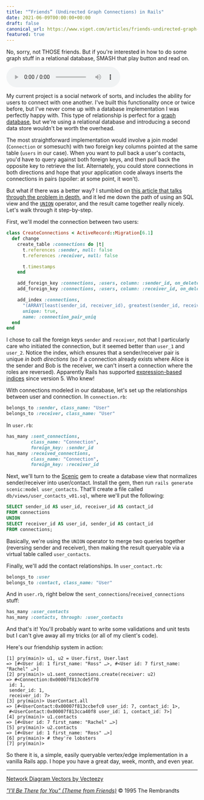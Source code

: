 ```yaml
---
title: "“Friends” (Undirected Graph Connections) in Rails"
date: 2021-06-09T00:00:00+00:00
draft: false
canonical_url: https://www.viget.com/articles/friends-undirected-graph-connections-in-rails/
featured: true
---
```


No, sorry, not THOSE friends. But if you're interested in how to do
some graph stuff in a relational database, SMASH that play button and
read on.

<audio controls src="friends.mp3"></audio>

My current project is a social network of sorts, and includes the
ability for users to connect with one another. I've built this
functionality once or twice before, but I've never come up with a
database implementation I was perfectly happy with. This type of
relationship is perfect for a [graph
database](https://en.wikipedia.org/wiki/Graph_database), but we're
using a relational database and introducing a second data store
wouldn't be worth the overhead.

The most straightforward implementation would involve a join model
(`Connection` or somesuch) with two foreign key columns pointed at the
same table (`users` in our case). When you want to pull back a user's
contacts, you'd have to query against both foreign keys, and then pull
back the opposite key to retrieve the list. Alternately, you could store
connections in both directions and hope that your application code
always inserts the connections in pairs (spoiler: at some point, it
won't).

But what if there was a better way? I stumbled on [this article that
talks through the problem in
depth](https://inviqa.com/blog/storing-graphs-database-sql-meets-social-network),
and it led me down the path of using an SQL view and the
[`UNION`](https://www.postgresqltutorial.com/postgresql-union/)
operator, and the result came together really nicely. Let's walk
through it step-by-step.

First, we'll model the connection between two users:

```ruby
class CreateConnections < ActiveRecord::Migration[6.1]
  def change
    create_table :connections do |t|
      t.references :sender, null: false
      t.references :receiver, null: false

      t.timestamps
    end

    add_foreign_key :connections, :users, column: :sender_id, on_delete: :cascade
    add_foreign_key :connections, :users, column: :receiver_id, on_delete: :cascade

    add_index :connections,
      "(ARRAY[least(sender_id, receiver_id), greatest(sender_id, receiver_id)])",
      unique: true,
      name: :connection_pair_uniq
  end
end
```

I chose to call the foreign keys `sender` and `receiver`, not that I
particularly care who initiated the connection, but it seemed better
than `user_1` and `user_2`. Notice the index, which ensures that a
sender/receiver pair is unique *in both directions* (so if a connection
already exists where Alice is the sender and Bob is the receiver, we
can't insert a connection where the roles are reversed). Apparently
Rails has supported [expression-based
indices](https://bigbinary.com/blog/rails-5-adds-support-for-expression-indexes-for-postgresql)
since version 5. Who knew!

With connections modeled in our database, let's set up the
relationships between user and connection. In `connection.rb`:

```ruby
belongs_to :sender, class_name: "User"
belongs_to :receiver, class_name: "User"
```

In `user.rb`:

```ruby
has_many :sent_connections,
         class_name: "Connection",
         foreign_key: :sender_id
has_many :received_connections,
         class_name: "Connection",
         foreign_key: :receiver_id
```

Next, we'll turn to the
[Scenic](https://github.com/scenic-views/scenic) gem to create a
database view that normalizes sender/receiver into user/contact. Install
the gem, then run `rails generate scenic:model user_contacts`. That'll
create a file called `db/views/user_contacts_v01.sql`, where we'll put
the following:

```sql
SELECT sender_id AS user_id, receiver_id AS contact_id
FROM connections
UNION
SELECT receiver_id AS user_id, sender_id AS contact_id
FROM connections;
```

Basically, we're using the `UNION` operator to merge two queries
together (reversing sender and receiver), then making the result
queryable via a virtual table called `user_contacts`.

Finally, we'll add the contact relationships. In `user_contact.rb`:

```ruby
belongs_to :user
belongs_to :contact, class_name: "User"
```

And in `user.rb`, right below the
`sent_connections`/`received_connections` stuff:

```ruby
has_many :user_contacts
has_many :contacts, through: :user_contacts
```

And that's it! You'll probably want to write some validations and unit
tests but I can't give away all my tricks (or all of my client's
code).

Here's our friendship system in action:

```
[1] pry(main)> u1, u2 = User.first, User.last
=> [#<User id: 1 first_name: "Ross" …>, #<User id: 7 first_name: "Rachel" …>]
[2] pry(main)> u1.sent_connections.create(receiver: u2)
=> #<Connection:0x00007f813cde5f70
 id: 1,
 sender_id: 1,
 receiver_id: 7>
[3] pry(main)> UserContact.all
=> [#<UserContact:0x00007f813ccbefc0 user_id: 7, contact_id: 1>,
 #<UserContact:0x00007f813cca40f8 user_id: 1, contact_id: 7>]
[4] pry(main)> u1.contacts
=> [#<User id: 7 first_name: "Rachel" …>]
[5] pry(main)> u2.contacts
=> [#<User id: 1 first_name: "Ross" …>]
[6] pry(main)> # they're lobsters
[7] pry(main)>
```

So there it is, a simple, easily queryable vertex/edge implementation in
a vanilla Rails app. I hope you have a great day, week, month, and even
year.

------------------------------------------------------------------------

[Network Diagram Vectors by
Vecteezy](https://www.vecteezy.com/free-vector/network-diagram)

[*"I'll Be There for You" (Theme from
Friends)*](https://archive.org/details/tvtunes_31736) © 1995 The
Rembrandts
